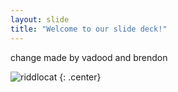 ```yaml
---
layout: slide
title: "Welcome to our slide deck!"
---
```


change made by vadood and brendon

![riddlocat](https://octodex.github.com/images/riddlocat.png)
{: .center}
